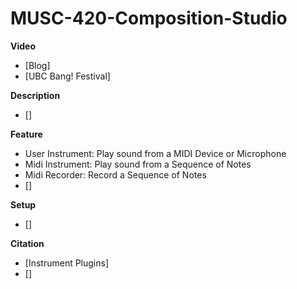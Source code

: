 # MUSC-420-Composition-Studio

**Video**

- [Blog]
- [UBC Bang! Festival]

**Description**

- []

**Feature**

- User Instrument:	Play sound from a MIDI Device or Microphone
- Midi Instrument:	Play sound from a Sequence of Notes
- Midi Recorder:	Record a Sequence of Notes
- []

**Setup**

- []

**Citation**

- [Instrument Plugins]
- []
